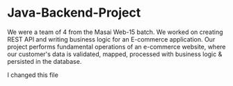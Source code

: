 # Java-Backend-Project
We were a team of 4 from the Masai Web-15 batch. We worked on creating REST API and writing business logic for an E-commerce application. Our project performs fundamental operations of an e-commerce website, where our customer's data is validated, mapped, processed with business logic &amp; persisted in the database.

I changed this file
